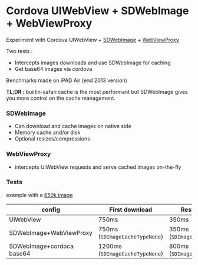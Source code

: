 
# Cordova UIWebView + SDWebImage + WebViewProxy

Experiment with Cordova UIWebView + [SDWebImage](https://github.com/rs/SDWebImage) + [WebViewProxy](https://github.com/marcuswestin/WebViewProxy)

Two tests :

 - Intercepts images downloads and use SDWebImage for caching
 - Get base64 images via cordova

Benchmarks made on iPAD Air (end 2013 version)

**TL;DR :** builtin-safari cache is the most performant but SDWebImage gives you more control on the cache management.

### SDWebImage

 - Can download and cache images on native side
 - Memory cache and/or disk
 - Optional resizes/compressions

### WebViewProxy

 - intercepts UiWebView requests and serve cached images on-the-fly

### Tests

example with a [650k image](http://img0.mxstatic.com/wallpapers/232ae79ed2a5532d717cf361adc7af0d_large.jpeg)


| config | First download |  Restore cache |  Re-display |
|-------|----------|--------|-------|
| UiWebView  | 750ms | 350ms | 10ms |
| SDWebImage+WebViewProxy | 750ms (`SDImageCacheTypeNone`)| 350ms  (`SDImageCacheTypeDisk`)| 150ms (`SDImageCacheTypeMemory`) |
| SDWebImage+cordoca base64 | 1200ms (`SDImageCacheTypeNone`)| 800ms  (`SDImageCacheTypeDisk`)| 500ms (`SDImageCacheTypeMemory`) |
